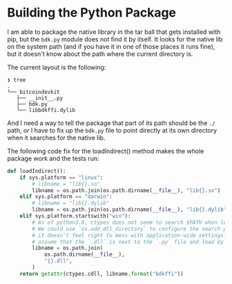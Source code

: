 # Building the Python Package

I am able to package the native library in the tar ball that gets installed with pip, but the `bdk.py` module does not find it by itself. It looks for the native lib on the system path (and if you have it in one of those places it runs fine), but it doesn't know about the path where the current directory is.

The current layout is the following:
```shell
❯ tree
.
└── bitcoindevkit
   ├── __init__.py
   ├── bdk.py
   └── libbdkffi.dylib
```

And I need a way to tell the package that part of its path should be the `./` path, _or_ I have to fix up the `bdk.py` file to point directly at its own directory when it searches for the native lib.

The following code fix for the loadIndirect() method makes the whole package work and the tests run:
```python
def loadIndirect():
    if sys.platform == "linux":
        # libname = "lib{}.so"
        libname = os.path.join(os.path.dirname(__file__), "lib{}.so")
    elif sys.platform == "darwin":
        # libname = "lib{}.dylib"
        libname = os.path.join(os.path.dirname(__file__), "lib{}.dylib")
    elif sys.platform.startswith("win"):
        # As of python3.8, ctypes does not seem to search $PATH when loading DLLs.
        # We could use `os.add_dll_directory` to configure the search path, but
        # it doesn't feel right to mess with application-wide settings. Let's
        # assume that the `.dll` is next to the `.py` file and load by full path.
        libname = os.path.join(
            os.path.dirname(__file__),
            "{}.dll",
        )
    return getattr(ctypes.cdll, libname.format("bdkffi"))
```
